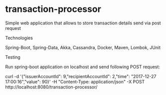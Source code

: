 # transaction-processor

Simple web application that allows to store transaction details send via post request

Technologies

Spring-Boot, Spring-Data, Akka, Cassandra, Docker, Maven, Lombok, JUnit


Testing

Run spring-boot application on localhost and send following POST request:

curl -d '{"issuerAccountId": 9,"recipientAccountId": 2,"time": "2017-12-27 17:00:16","value": 90}' -H "Content-Type: application/json" -X POST http://localhost:8080/transaction-processor/